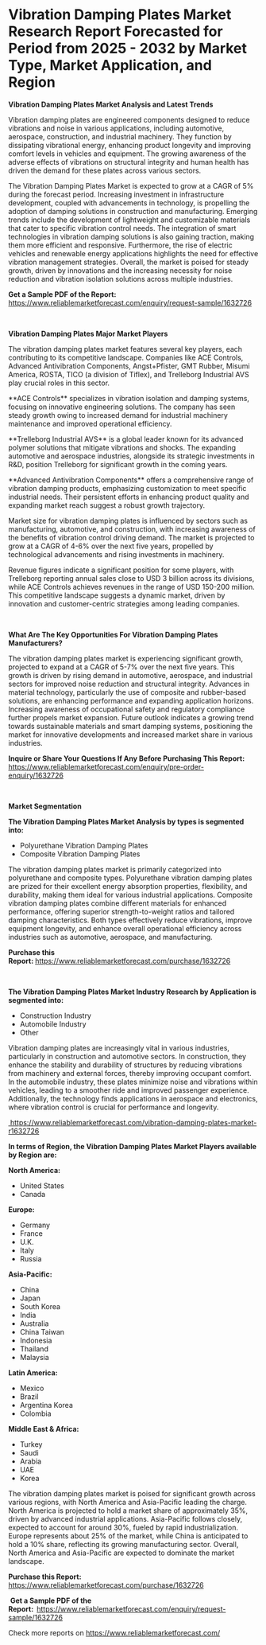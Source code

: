 <p><h1>Vibration Damping Plates Market Research Report Forecasted for Period from 2025 -  2032 by Market Type, Market Application, and Region</h1></p><p><strong>Vibration Damping Plates Market Analysis and Latest Trends</strong></p>
<p><p>Vibration damping plates are engineered components designed to reduce vibrations and noise in various applications, including automotive, aerospace, construction, and industrial machinery. They function by dissipating vibrational energy, enhancing product longevity and improving comfort levels in vehicles and equipment. The growing awareness of the adverse effects of vibrations on structural integrity and human health has driven the demand for these plates across various sectors.</p><p>The Vibration Damping Plates Market is expected to grow at a CAGR of 5% during the forecast period. Increasing investment in infrastructure development, coupled with advancements in technology, is propelling the adoption of damping solutions in construction and manufacturing. Emerging trends include the development of lightweight and customizable materials that cater to specific vibration control needs. The integration of smart technologies in vibration damping solutions is also gaining traction, making them more efficient and responsive. Furthermore, the rise of electric vehicles and renewable energy applications highlights the need for effective vibration management strategies. Overall, the market is poised for steady growth, driven by innovations and the increasing necessity for noise reduction and vibration isolation solutions across multiple industries.</p></p>
<p><strong>Get a Sample PDF of the Report:&nbsp;</strong> <a href="https://www.reliablemarketforecast.com/enquiry/request-sample/1632726?utm_campaign=2268&utm_medium=2&utm_source=Github&utm_content=ia&utm_term=08022025&utm_id=vibration-damping-plates">https://www.reliablemarketforecast.com/enquiry/request-sample/1632726</a></p>
<p>&nbsp;</p>
<p><strong>Vibration Damping Plates Major Market Players</strong></p>
<p><p>The vibration damping plates market features several key players, each contributing to its competitive landscape. Companies like ACE Controls, Advanced Antivibration Components, Angst+Pfister, GMT Rubber, Misumi America, ROSTA, TICO (a division of Tiflex), and Trelleborg Industrial AVS play crucial roles in this sector.</p><p>**ACE Controls** specializes in vibration isolation and damping systems, focusing on innovative engineering solutions. The company has seen steady growth owing to increased demand for industrial machinery maintenance and improved operational efficiency.</p><p>**Trelleborg Industrial AVS** is a global leader known for its advanced polymer solutions that mitigate vibrations and shocks. The expanding automotive and aerospace industries, alongside its strategic investments in R&D, position Trelleborg for significant growth in the coming years.</p><p>**Advanced Antivibration Components** offers a comprehensive range of vibration damping products, emphasizing customization to meet specific industrial needs. Their persistent efforts in enhancing product quality and expanding market reach suggest a robust growth trajectory.</p><p>Market size for vibration damping plates is influenced by sectors such as manufacturing, automotive, and construction, with increasing awareness of the benefits of vibration control driving demand. The market is projected to grow at a CAGR of 4-6% over the next five years, propelled by technological advancements and rising investments in machinery.</p><p>Revenue figures indicate a significant position for some players, with Trelleborg reporting annual sales close to USD 3 billion across its divisions, while ACE Controls achieves revenues in the range of USD 150-200 million. This competitive landscape suggests a dynamic market, driven by innovation and customer-centric strategies among leading companies.</p></p>
<p>&nbsp;</p>
<p><strong>What Are The Key Opportunities For Vibration Damping Plates Manufacturers?</strong></p>
<p><p>The vibration damping plates market is experiencing significant growth, projected to expand at a CAGR of 5-7% over the next five years. This growth is driven by rising demand in automotive, aerospace, and industrial sectors for improved noise reduction and structural integrity. Advances in material technology, particularly the use of composite and rubber-based solutions, are enhancing performance and expanding application horizons. Increasing awareness of occupational safety and regulatory compliance further propels market expansion. Future outlook indicates a growing trend towards sustainable materials and smart damping systems, positioning the market for innovative developments and increased market share in various industries.</p></p>
<p><strong>Inquire or Share Your Questions If Any Before Purchasing This Report:</strong> <a href="https://www.reliablemarketforecast.com/enquiry/pre-order-enquiry/1632726?utm_campaign=2268&utm_medium=2&utm_source=Github&utm_content=ia&utm_term=08022025&utm_id=vibration-damping-plates">https://www.reliablemarketforecast.com/enquiry/pre-order-enquiry/1632726</a></p>
<p>&nbsp;</p>
<p><strong>Market Segmentation</strong></p>
<p><strong>The Vibration Damping Plates Market Analysis by types is segmented into:</strong></p>
<p><ul><li>Polyurethane Vibration Damping Plates</li><li>Composite Vibration Damping Plates</li></ul></p>
<p><p>The vibration damping plates market is primarily categorized into polyurethane and composite types. Polyurethane vibration damping plates are prized for their excellent energy absorption properties, flexibility, and durability, making them ideal for various industrial applications. Composite vibration damping plates combine different materials for enhanced performance, offering superior strength-to-weight ratios and tailored damping characteristics. Both types effectively reduce vibrations, improve equipment longevity, and enhance overall operational efficiency across industries such as automotive, aerospace, and manufacturing.</p></p>
<p><strong>Purchase this Report:&nbsp;</strong><a href="https://www.reliablemarketforecast.com/purchase/1632726?utm_campaign=2268&utm_medium=2&utm_source=Github&utm_content=ia&utm_term=08022025&utm_id=vibration-damping-plates">https://www.reliablemarketforecast.com/purchase/1632726</a></p>
<p>&nbsp;</p>
<p><strong>The Vibration Damping Plates Market Industry Research by Application is segmented into:</strong></p>
<p><ul><li>Construction Industry</li><li>Automobile Industry</li><li>Other</li></ul></p>
<p><p>Vibration damping plates are increasingly vital in various industries, particularly in construction and automotive sectors. In construction, they enhance the stability and durability of structures by reducing vibrations from machinery and external forces, thereby improving occupant comfort. In the automobile industry, these plates minimize noise and vibrations within vehicles, leading to a smoother ride and improved passenger experience. Additionally, the technology finds applications in aerospace and electronics, where vibration control is crucial for performance and longevity.</p></p>
<p><a href="https://www.reliablemarketforecast.com/vibration-damping-plates-market-r1632726?utm_campaign=2268&utm_medium=2&utm_source=Github&utm_content=ia&utm_term=08022025&utm_id=vibration-damping-plates">&nbsp;https://www.reliablemarketforecast.com/vibration-damping-plates-market-r1632726</a></p>
<p><strong>In terms of Region, the Vibration Damping Plates Market Players available by Region are:</strong></p>
<p>
    <p> <strong> North America: </strong>
        <ul>
            <li>United States</li>
            <li>Canada</li>
        </ul>
        </p> 
    <p> <strong> Europe: </strong>
        <ul>
            <li>Germany</li>
            <li>France</li>
            <li>U.K.</li>
            <li>Italy</li>
            <li>Russia</li>
        </ul>
        </p> 
    <p> <strong> Asia-Pacific: </strong>
        <ul>
            <li>China</li>
            <li>Japan</li>
            <li>South Korea</li>
            <li>India</li>
            <li>Australia</li>
            <li>China Taiwan</li>
            <li>Indonesia</li>
            <li>Thailand</li>
            <li>Malaysia</li>
        </ul>
        </p> 
    <p> <strong> Latin America: </strong>
        <ul>
            <li>Mexico</li>
            <li>Brazil</li>
            <li>Argentina Korea</li>
            <li>Colombia</li>
        </ul>
        </p> 
    <p> <strong> Middle East & Africa: </strong>
        <ul>
            <li>Turkey</li>
            <li>Saudi</li>
            <li>Arabia</li>
            <li>UAE</li>
            <li>Korea</li>
        </ul>
    </p>
    </p>
<p><p>The vibration damping plates market is poised for significant growth across various regions, with North America and Asia-Pacific leading the charge. North America is projected to hold a market share of approximately 35%, driven by advanced industrial applications. Asia-Pacific follows closely, expected to account for around 30%, fueled by rapid industrialization. Europe represents about 25% of the market, while China is anticipated to hold a 10% share, reflecting its growing manufacturing sector. Overall, North America and Asia-Pacific are expected to dominate the market landscape.</p></p>
<p><strong>Purchase this Report: </strong><a href="https://www.reliablemarketforecast.com/purchase/1632726?utm_campaign=2268&utm_medium=2&utm_source=Github&utm_content=ia&utm_term=08022025&utm_id=vibration-damping-plates">https://www.reliablemarketforecast.com/purchase/1632726</a></p>
<p>&nbsp;<strong>Get a Sample PDF of the Report:&nbsp;&nbsp;</strong><a href="https://www.reliablemarketforecast.com/enquiry/request-sample/1632726?utm_campaign=2268&utm_medium=2&utm_source=Github&utm_content=ia&utm_term=08022025&utm_id=vibration-damping-plates">https://www.reliablemarketforecast.com/enquiry/request-sample/1632726</a></p>
<p><strong></strong></p>
<p>Check more reports on <a href="https://www.reliablemarketforecast.com/?utm_campaign=2268&utm_medium=2&utm_source=Github&utm_content=ia&utm_term=08022025&utm_id=vibration-damping-plates">https://www.reliablemarketforecast.com/</a></p>